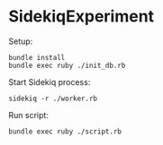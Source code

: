 # SidekiqExperiment

Setup:

```
bundle install
bundle exec ruby ./init_db.rb
```

Start Sidekiq process:

```
sidekiq -r ./worker.rb
```

Run script:
```
bundle exec ruby ./script.rb
```
